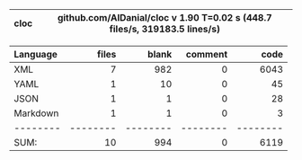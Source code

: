 
cloc|github.com/AlDanial/cloc v 1.90  T=0.02 s (448.7 files/s, 319183.5 lines/s)
--- | ---

Language|files|blank|comment|code
:-------|-------:|-------:|-------:|-------:
XML|7|982|0|6043
YAML|1|10|0|45
JSON|1|1|0|28
Markdown|1|1|0|3
--------|--------|--------|--------|--------
SUM:|10|994|0|6119
